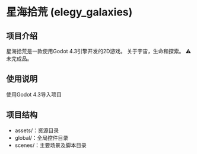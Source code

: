 # 星海拾荒 (elegy_galaxies)
## 项目介绍
星海拾荒是一款使用Godot 4.3引擎开发的2D游戏。
关于宇宙，生命和探索。
⚠未完成品。

## 使用说明
使用Godot 4.3导入项目

## 项目结构
- assets/：资源目录
- global/：全局控件目录
- scenes/：主要场景及脚本目录